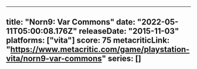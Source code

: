 
---
title: "Norn9: Var Commons"
date: "2022-05-11T05:00:08.176Z"
releaseDate: "2015-11-03"
platforms: ["vita"]
score: 75
metacriticLink: "https://www.metacritic.com/game/playstation-vita/norn9-var-commons"
series: []
---

